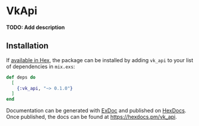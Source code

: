 # VkApi

**TODO: Add description**

## Installation

If [available in Hex](https://hex.pm/docs/publish), the package can be installed
by adding `vk_api` to your list of dependencies in `mix.exs`:

```elixir
def deps do
  [
    {:vk_api, "~> 0.1.0"}
  ]
end
```

Documentation can be generated with [ExDoc](https://github.com/elixir-lang/ex_doc)
and published on [HexDocs](https://hexdocs.pm). Once published, the docs can
be found at <https://hexdocs.pm/vk_api>.

